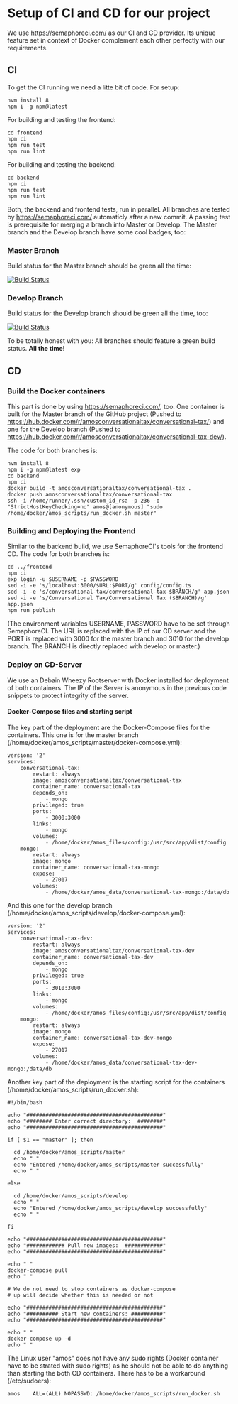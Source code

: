 # Setup of CI and CD for our project

We use https://semaphoreci.com/ as our CI and CD provider. Its unique feature set in context of Docker complement each other perfectly with our requirements.

## CI

To get the CI running we need a litte bit of code. For setup:

```
nvm install 8
npm i -g npm@latest
```

For building and testing the frontend:

```
cd frontend
npm ci
npm run test
npm run lint
```

For building and testing the backend:

```
cd backend
npm ci
npm run test
npm run lint
```

Both, the backend and frontend tests, run in parallel. All branches are tested by https://semaphoreci.com/ automaticly after a new commit. A passing test is prerequisite for merging a branch into Master or Develop. The Master branch and the Develop branch have some cool badges, too:

### Master Branch

Build status for the Master branch should be green all the time: 

[![Build Status](https://semaphoreci.com/api/v1/dominik-probst/conversationaltax-3/branches/master/badge.svg)](https://semaphoreci.com/dominik-probst/conversationaltax-3)

### Develop Branch

Build status for the Develop branch should be green all the time, too:

[![Build Status](https://semaphoreci.com/api/v1/dominik-probst/conversationaltax-3/branches/develop/badge.svg)](https://semaphoreci.com/dominik-probst/conversationaltax-3)

To be totally honest with you: All branches should feature a green build status. **All the time!**

## CD

### Build the Docker containers

This part is done by using https://semaphoreci.com/, too. One container is built for the Master branch of the GitHub project (Pushed to https://hub.docker.com/r/amosconversationaltax/conversational-tax/) and one for the Develop branch (Pushed to https://hub.docker.com/r/amosconversationaltax/conversational-tax-dev/).

The code for both branches is:

```
nvm install 8
npm i -g npm@latest exp
cd backend
npm ci
docker build -t amosconversationaltax/conversational-tax .
docker push amosconversationaltax/conversational-tax
ssh -i /home/runner/.ssh/custom_id_rsa -p 236 -o "StrictHostKeyChecking=no" amos@[anonymous] "sudo /home/docker/amos_scripts/run_docker.sh master"
```

### Building and Deploying the Frontend

Similar to the backend build, we use SemaphoreCI's tools for the frontend CD. The code for both branches is:

```
cd ../frontend
npm ci
exp login -u $USERNAME -p $PASSWORD
sed -i -e 's/localhost:3000/$URL:$PORT/g' config/config.ts
sed -i -e 's/conversational-tax/conversational-tax-$BRANCH/g' app.json
sed -i -e 's/Conversational Tax/Conversational Tax ($BRANCH)/g' app.json
npm run publish
```
(The environment variables USERNAME, PASSWORD have to be set through SemaphoreCI. The URL is replaced with the IP of our CD server and the PORT is replaced with 3000 for the master branch and 3010 for the develop branch. The BRANCH is directly replaced with develop or master.)

### Deploy on CD-Server

We use an Debain Wheezy Rootserver with Docker installed for deployment of both containers. The IP of the Server is anonymous in the previous code snippets to protect integrity of the server.

#### Docker-Compose files and starting script

The key part of the deployment are the Docker-Compose files for the containers. This one is for the master branch (/home/docker/amos_scripts/master/docker-compose.yml):

```
version: '2'
services:
    conversational-tax:
        restart: always
        image: amosconversationaltax/conversational-tax
        container_name: conversational-tax
        depends_on:
            - mongo
        privileged: true
        ports:
            - 3000:3000
        links:
            - mongo
        volumes:
            - /home/docker/amos_files/config:/usr/src/app/dist/config
    mongo:
        restart: always
        image: mongo
        container_name: conversational-tax-mongo
        expose:
            - 27017
        volumes:
            - /home/docker/amos_data/conversational-tax-mongo:/data/db
```

And this one for the develop branch (/home/docker/amos_scripts/develop/docker-compose.yml):

```
version: '2'
services:
    conversational-tax-dev:
        restart: always
        image: amosconversationaltax/conversational-tax-dev
        container_name: conversational-tax-dev
        depends_on:
            - mongo
        privileged: true
        ports:
            - 3010:3000
        links:
            - mongo
        volumes:
            - /home/docker/amos_files/config:/usr/src/app/dist/config
    mongo:
        restart: always
        image: mongo
        container_name: conversational-tax-dev-mongo
        expose:
            - 27017
        volumes:
            - /home/docker/amos_data/conversational-tax-dev-mongo:/data/db
```

Another key part of the deployment is the starting script for the containers (/home/docker/amos_scripts/run_docker.sh):

```
#!/bin/bash

echo "###########################################"
echo "######## Enter correct directory:  ########"
echo "###########################################"

if [ $1 == "master" ]; then

  cd /home/docker/amos_scripts/master
  echo " "
  echo "Entered /home/docker/amos_scripts/master successfully"
  echo " "

else

  cd /home/docker/amos_scripts/develop
  echo " "
  echo "Entered /home/docker/amos_scripts/develop successfully"
  echo " "

fi

echo "###########################################"
echo "############ Pull new images:  ############"
echo "###########################################"

echo " "
docker-compose pull
echo " "

# We do not need to stop containers as docker-compose
# up will decide whether this is needed or not

echo "###########################################"
echo "########## Start new containers: ##########"
echo "###########################################"

echo " "
docker-compose up -d
echo " "
```

The Linux user "amos" does not have any sudo rights (Docker container have to be strated with sudo rights) as he should not be able to do anything than starting the both CD containers. There has to be a workaround (/etc/sudoers):

```
amos    ALL=(ALL) NOPASSWD: /home/docker/amos_scripts/run_docker.sh
```

